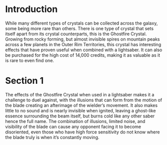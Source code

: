 # Introduction

While many different types of crystals can be collected across the galaxy, some being more rare than others.
There is one type of crystal that sets itself apart from its crystal counterparts, this is the Ghostfire Crystal.
Growing from rocky forming, but almost invisible spires on mountain peaks across a few planets in the Outer Rim Territories, this crystal has interesting effects that have proven useful when combined with a lightsaber.
It can also be purchased for the high cost of 14,000 credits, making it as valuable as it is rare to even find one.

# Section 1

The effects of the Ghostfire Crystal when used in a lightsaber makes it a challenge to duel against, with the illusions that can form from the motion of the blade creating an afterimage of the wielder’s movement.
It also makes little to no sound and is nearly invisible when ignited, leaving a ghost-like essence surrounding the beam itself, but burns cold like any other saber hence the full name.
The combination of illusions, limited noise, and visibility of the blade can cause any opponent facing it to become disoriented, even those who have high force sensitivity do not know where the blade truly is when it’s constantly moving.
